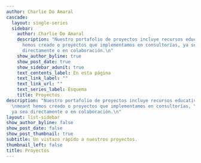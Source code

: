 ```yaml
---
author: Charlie Do Amaral
cascade:
  layout: single-series
  sidebar:
    author: Charlie Do Amaral
    description: "Nuestro portafolio de proyectos incluye recursos educativos que
      hemos creado o proyectos que implementamos en consultorías, ya sea 
      directamente o en colaboración.\n"
    show_author_byline: true
    show_post_date: true
    show_sidebar_adunit: true
    text_contents_label: En esta página
    text_link_label: ""
    text_link_url: ""
    text_series_label: Esquema
    title: Proyectos
description: "Nuestro portafolio de proyectos incluye recursos educativos que
  \nmeant hemos creado o proyectos que implementamos en consultorías, \nminus
  ya sea directamente o en colaboración.\n"
layout: list-sidebar
show_author_byline: false
show_post_date: false
show_post_thumbnail: true
subtitle: Un vistazo rápido a nuestros proyectos.
thumbnail_left: false
title: Proyectos
---
```

